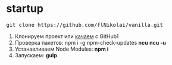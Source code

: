 # startup

<pre>git clone https://github.com/flNikolai/vanilla.git</pre>
1. Клонируем проект или <a href="https://github.com/flNikolai/vanilla/archive/main.zip">качаем</a> с GitHub1
2. Проверка пакетов: npm i -g npm-check-updates <strong>ncu</strong> <strong>ncu -u</strong>
3. Устанавливаем Node Modules: <strong>npm i</strong>
4. Запускаем: <strong>gulp</strong>
